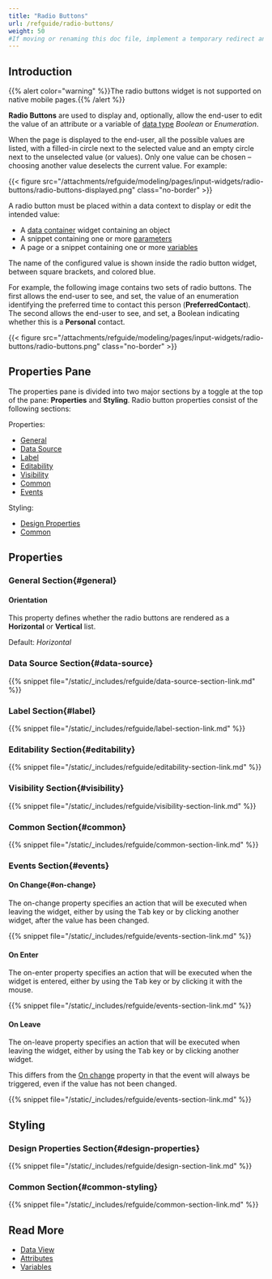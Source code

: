 ```yaml
---
title: "Radio Buttons"
url: /refguide/radio-buttons/
weight: 50
#If moving or renaming this doc file, implement a temporary redirect and let the respective team know they should update the URL in the product. See Mapping to Products for more details.
---
```


## Introduction

{{% alert color="warning" %}}The radio buttons widget is not supported on native mobile pages.{{% /alert %}}

**Radio Buttons** are used to display and, optionally, allow the end-user to edit the value of an attribute or a variable of [data type](/refguide/data-types/) *Boolean* or *Enumeration*.

When the page is displayed to the end-user, all the possible values are listed, with a filled-in circle next to the selected value and an empty circle next to the unselected value (or values). Only one value can be chosen – choosing another value deselects the current value. For example:

{{< figure src="/attachments/refguide/modeling/pages/input-widgets/radio-buttons/radio-buttons-displayed.png" class="no-border" >}}

A radio button must be placed within a data context to display or edit the intended value:
* A [data container](/refguide/data-widgets/) widget containing an object
* A snippet containing one or more [parameters](/refguide/page-properties/#parameters)
* A page or a snippet containing one or more [variables](/refguide/page-properties/#variables)

The name of the configured value is shown inside the radio button widget, between square brackets, and colored blue.

For example, the following image contains two sets of radio buttons. The first allows the end-user to see, and set, the value of an enumeration identifying the preferred time to contact this person (**PreferredContact**). The second allows the end-user to see, and set, a Boolean indicating whether this is a **Personal** contact.

{{< figure src="/attachments/refguide/modeling/pages/input-widgets/radio-buttons/radio-buttons.png" class="no-border" >}}

## Properties Pane

The properties pane is divided into two major sections by a toggle at the top of the pane: **Properties** and **Styling**. Radio button properties consist of the following sections:

Properties:

* [General](#general)
* [Data Source](#data-source)
* [Label](#label)
* [Editability](#editability)
* [Visibility](#visibility)
* [Common](#common)
* [Events](#events)

Styling:

* [Design Properties](#design-properties)
* [Common](#common-styling)

## Properties

### General Section{#general}

#### Orientation

This property defines whether the radio buttons are rendered as a **Horizontal** or **Vertical** list.

Default: *Horizontal*

### Data Source Section{#data-source}

{{% snippet file="/static/_includes/refguide/data-source-section-link.md" %}}

### Label Section{#label}

{{% snippet file="/static/_includes/refguide/label-section-link.md" %}}

### Editability Section{#editability}

{{% snippet file="/static/_includes/refguide/editability-section-link.md" %}}

### Visibility Section{#visibility}

{{% snippet file="/static/_includes/refguide/visibility-section-link.md" %}}

### Common Section{#common}

{{% snippet file="/static/_includes/refguide/common-section-link.md" %}}

### Events Section{#events}

#### On Change{#on-change}

The on-change property specifies an action that will be executed when leaving the widget, either by using the <kbd>Tab</kbd> key or by clicking another widget, after the value has been changed.

{{% snippet file="/static/_includes/refguide/events-section-link.md" %}}

#### On Enter

The on-enter property specifies an action that will be executed when the widget is entered, either by using the <kbd>Tab</kbd> key or by clicking it with the mouse.

{{% snippet file="/static/_includes/refguide/events-section-link.md" %}}

#### On Leave

The on-leave property specifies an action that will be executed when leaving the widget, either by using the <kbd>Tab</kbd> key or by clicking another widget.

This differs from the [On change](#on-change) property in that the event will always be triggered, even if the value has not been changed.

{{% snippet file="/static/_includes/refguide/events-section-link.md" %}}

## Styling

### Design Properties Section{#design-properties}

{{% snippet file="/static/_includes/refguide/design-section-link.md" %}} 

### Common Section{#common-styling}

{{% snippet file="/static/_includes/refguide/common-section-link.md" %}}

## Read More

* [Data View](/refguide/data-view/)
* [Attributes](/refguide/attributes/)
* [Variables](/refguide/page-properties/#variables)
